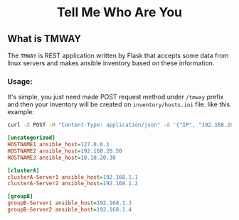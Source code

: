 # <center>Tell Me Who Are You</center>

## What is TMWAY

The `TMWAY` is REST application written by Flask that accepts some data from linux servers and makes ansible inventory based on these information.

### Usage:
It's simple, you just need made POST request method under `/tmway` prefix and then your inventory will be created on `inventory/hosts.ini` file. like this example:

```agent.sh
curl -X POST -H "Content-Type: application/json" -d '{"IP", "192.168.20.50". "hostname": "HOSTNAME2"}' http://127.0.0.1:5000/tmway
```

```hosts.ini
[uncategorized]
HOSTNAME1 ansible_host=127.0.0.1
HOSTNAME2 ansible_host=192.168.20.50
HOSTNAME3 ansible_host=10.10.20.30

[clusterA]
clusterA-Server1 ansible_host=192.168.1.1
clusterA-Server2 ansible_host=192.168.1.2

[groupB]
groupB-Server1 ansible_host=192.168.1.3
groupB-Server2 ansible_host=192.168.1.4
```

